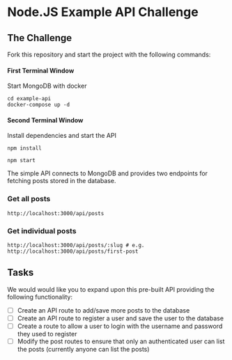 # Node.JS Example API Challenge

## The Challenge

Fork this repository and start the project with the following commands:

#### First Terminal Window

Start MongoDB with docker

```
cd example-api
docker-compose up -d
```

#### Second Terminal Window

Install dependencies and start the API

```
npm install
```

```
npm start
```

The simple API connects to MongoDB and provides two endpoints for fetching posts stored in the database.

### Get all posts

```
http://localhost:3000/api/posts
```

### Get individual posts

```
http://localhost:3000/api/posts/:slug # e.g. http://localhost:3000/api/posts/first-post
```

## Tasks

We would would like you to expand upon this pre-built API providing the following functionality:

- [ ] Create an API route to add/save more posts to the database
- [ ] Create an API route to register a user and save the user to the database
- [ ] Create a route to allow a user to login with the username and password they used to register
- [ ] Modify the post routes to ensure that only an authenticated user can list the posts (currently anyone can list the posts)
